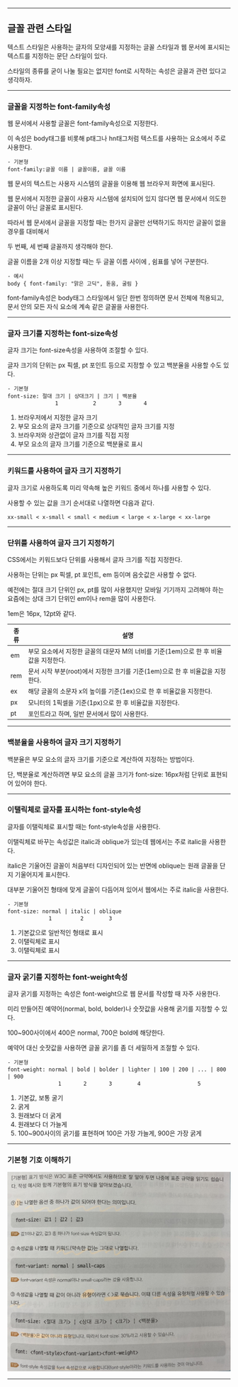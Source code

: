 ***
## 글꼴 관련 스타일

텍스트 스타일은 사용하는 글자의 모양새를 지정하는 글꼴 스타일과 웹 문서에 표시되는  텍스트를 지정하는 문단 스타일이 있다.

스타일의 종류를 굳이 나눌 필요는 없지만 font로 시작하는 속성은 글꼴과 관련 있다고 생각하자.
***

### 글꼴을 지정하는 font-family속성

웹 문서에서 사용할 글꼴은 font-family속성으로 지정한다.

이 속성은 body태그를 비롯해 p태그나 hn태그처럼 텍스트를 사용하는 요소에서 주로 사용한다.

    - 기본형
    font-family:글꼴 이름 | 글꼴이름, 글꼴 이름

웹 문서의 텍스트는 사용자 시스템의 글꼴을 이용해 웹 브라우저 화면에 표시된다.

웹 문서에서 지정한 글꼴이 사용자 시스템에 설치되어 있지 않다면 웹 문서에서 의도한 글꼴이 아닌 글꼴로 표시된다.

따라서 웹 문서에서 글꼴을 지정할 때는 한가지 글꼴만 선택하기도 하지만 글꼴이 없을 경우를 대비해서 

두 번째, 세 번째 글꼴까지 생각해야 한다.

글꼴 이름을 2개 이상 지정할 때는 두 글꼴 이름 사이에 , 쉼표를 넣어 구분한다.

    - 예시
    body { font-family: "맑은 고딕", 돋움, 굴림 }

font-family속성은 body태그 스타일에서 일단 한번 정의하면 문서 전체에 적용되고, 문서 안의 모든 자식 요소에 계속 같은 글꼴을 사용한다.


***

### 글자 크기를 지정하는 font-size속성 

글자 크기는 font-size속성을 사용하여 조절할 수 있다.

글자 크기의 단위는 px 픽셀, pt 포인트 등으로 지정할 수 있고 백분율을 사용할 수도 있다.

    - 기본형
    font-size: 절대 크기 | 상대크기 | 크기 | 백분율
                   1           2       3       4

1. 브라우저에서 지정한 글자 크기
2. 부모 요소의 글자 크기를 기준으로 상대적인 글자 크기를 지정
3. 브라우저와 상관없이 글자 크기를 직접 지정
4. 부모 요소의 글자 크기를 기준으로 백분율로 표시
***
### 키워드를 사용하여 글자 크기 지정하기

글자 크기로 사용하도록 미리 약속해 높은 키워드 중에서 하나를 사용할 수 있다.

사용할 수 있는 값을 크기 순서대로 나열하면 다음과 같다.

    xx-small < x-small < small < medium < large < x-large < xx-large
***
### 단위를 사용하여 글자 크기 지정하기

CSS에서는 키워드보다 단위를 사용해서 글자 크기를 직접 지정한다.

사용하는 단위는 px 픽셀, pt 포인트, em 등이며 음숫값은 사용할 수 없다.

예전에는 절대 크기 단위인 px, pt를 많이 사용했지만 모바일 기기까지 고려해야 하는 요즘에는 상대 크기 단위인 em이나 rem을 많이 사용한다.

1em은 16px, 12pt와 같다.

|종류|설명|
|----|----|
|em|부모 요소에서 지정한 글꼴의 대문자 M의 너비를 기준(1em)으로 한 후 비율값을 지정한다.|
|rem|문서 시작 부분(root)에서 지정한 크기를 기준(1em)으로 한 후 비율값을 지정한다.|
|ex|해당 글꼴의 소문자 x의 높이를 기준(1ex)으로 한 후 비율값을 지정한다.|
|px|모니터의 1픽셀을 기준(1px)으로 한 후 비율값을 지정한다.|
|pt|포인트라고 하며, 일반 문서에서 많이 사용한다.|
***

### 백분율을 사용하여 글자 크기 지정하기

백분율은 부모 요소의 글자 크기를 기준으로 계산하여 지정하는 방법이다.

단, 백분율로 계산하려면 부모 요소의 글꼴 크기가 font-size: 16px처럼 단위로 표현되어 있어야 한다.
***

### 이탤릭체로 글자를 표시하는 font-style속성

글자를 이탤릭체로 표시할 때는 font-style속성을 사용한다.

이탤릭체로 바꾸는 속성값은 italic과 oblique가 있는데 웹에서는 주로 italic을 사용한다.

italic은 기울어진 글꼴이 처음부터 디자인되어 있는 반면에 oblique는 원래 글꼴을 단지 기울어지게 표시한다.

대부분 기울어진 형태에 맞게 글꼴이 다듬어져 있어서 웹에서는 주로 italic을 사용한다.

    - 기본형
    font-size: normal | italic | oblique
                 1         2        3

1) 기본값으로 일반적인 형태로 표시
2) 이탤릭체로 표시
3) 이탤릭체로 표시

***

### 글자 굵기를 지정하는 font-weight속성

글자 굵기를 지정하는 속성은 font-weight으로 웹 문서를 작성할 때 자주 사용한다.

미리 만들어진 예약어(normal, bold, bolder)나 숫잣값을 사용해 굵기를 지정할 수 있다.

100~900사이에서 400은 normal, 700은 bold에 해당한다.

예약어 대신 숫잣값을 사용하면 글꼴 굵기를 좀 더 세밀하게 조절할 수 있다.

    - 기본형
    font-weight: normal | bold | bolder | lighter | 100 | 200 | ... | 800 | 900
                    1       2       3        4                  5
1) 기본값, 보통 굴기
2) 굵게
3) 원래보다 더 굵게
4) 원래보다 더 가늘게
5) 100~900사이의 굵기를 표현하며 100은 가장 가늘게, 900은 가장 굵게

***
### 기본형 기호 이해하기

<img src="./img/css05.png">

***